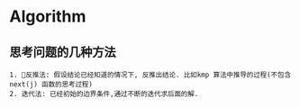# Algorithm
## 思考问题的几种方法
    1. 反推法: 假设结论已经知道的情况下, 反推出结论. 比如kmp 算法中推导的过程(不包含 next(j) 函数的思考过程)
    2. 迭代法: 已经初始的边界条件,通过不断的迭代求后面的解.
